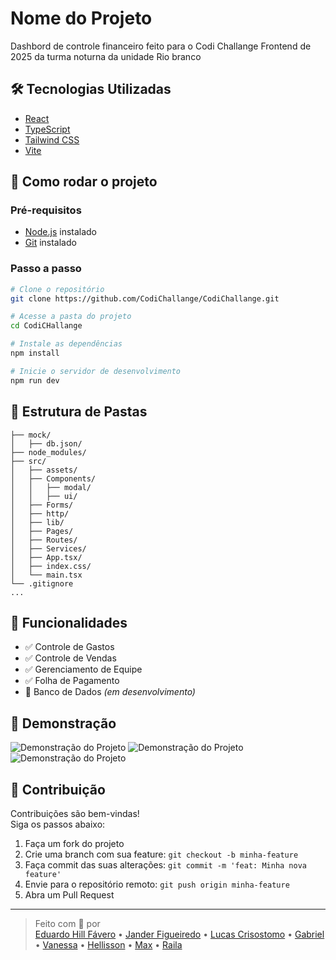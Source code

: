 # Nome do Projeto

Dashbord de controle financeiro feito para o Codi Challange Frontend de 2025 da turma noturna da unidade Rio branco

## 🛠️ Tecnologias Utilizadas

- [React](https://reactjs.org/)
- [TypeScript](https://www.typescriptlang.org/)
- [Tailwind CSS](https://tailwindcss.com/)
- [Vite](https://vitejs.dev/)

## 🚀 Como rodar o projeto

### Pré-requisitos

- [Node.js](https://nodejs.org/) instalado
- [Git](https://git-scm.com/) instalado

### Passo a passo

```bash
# Clone o repositório
git clone https://github.com/CodiChallange/CodiChallange.git

# Acesse a pasta do projeto
cd CodiCHallange

# Instale as dependências
npm install

# Inicie o servidor de desenvolvimento
npm run dev
```

## 📂 Estrutura de Pastas

```
├── mock/
│   ├── db.json/
├── node_modules/
├── src/
│   ├── assets/
│   ├── Components/
│   │   ├── modal/
│   │   ├── ui/
│   ├── Forms/
│   ├── http/
│   ├── lib/
│   ├── Pages/
│   ├── Routes/
│   ├── Services/
│   ├── App.tsx/
│   ├── index.css/
│   └── main.tsx
└── .gitignore
...
```

## 📌 Funcionalidades

- ✅ Controle de Gastos
- ✅ Controle de Vendas
- ✅ Gerenciamento de Equipe
- ✅ Folha de Pagamento
- 🚧 Banco de Dados _(em desenvolvimento)_

## 📸 Demonstração

![Demonstração do Projeto]()
![Demonstração do Projeto]()
![Demonstração do Projeto]()

## 🤝 Contribuição

Contribuições são bem-vindas!  
Siga os passos abaixo:

1. Faça um fork do projeto
2. Crie uma branch com sua feature: `git checkout -b minha-feature`
3. Faça commit das suas alterações: `git commit -m 'feat: Minha nova feature'`
4. Envie para o repositório remoto: `git push origin minha-feature`
5. Abra um Pull Request

---

> Feito com 💙 por  
> [Eduardo Hill Fávero](https://github.com/EduardoHill) • [Jander Figueiredo](https://github.com/Janderff) • [Lucas Crisostomo](https://github.com/cr1sostomo) • [Gabriel](https://github.com/HiiroHK) • [Vanessa](https://github.com/vanessamuels) • [Hellisson](https://github.com/EduardoHill) • [Max](https://github.com/Janderff) • [Raila](https://github.com/cr1sostomo)
